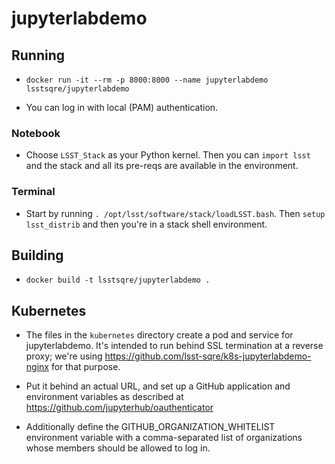 # jupyterlabdemo

## Running

* `docker run -it --rm -p 8000:8000 --name jupyterlabdemo
  lsstsqre/jupyterlabdemo`

* You can log in with local (PAM) authentication.

### Notebook

* Choose `LSST_Stack` as your Python kernel.  Then you can `import lsst`
  and the stack and all its pre-reqs are available in the environment.
  
### Terminal

* Start by running `. /opt/lsst/software/stack/loadLSST.bash`.  Then
  `setup lsst_distrib` and then you're in a stack shell environment.

## Building

* `docker build -t lsstsqre/jupyterlabdemo .`

## Kubernetes

* The files in the `kubernetes` directory create a pod and service for
  jupyterlabdemo.  It's intended to run behind SSL termination at a
  reverse proxy; we're using
  https://github.com/lsst-sqre/k8s-jupyterlabdemo-nginx for that
  purpose.

* Put it behind an actual URL, and set up a GitHub application and
  environment variables as described at
  https://github.com/jupyterhub/oauthenticator 
  
* Additionally define the GITHUB_ORGANIZATION_WHITELIST environment
  variable with a comma-separated list of organizations whose members
  should be allowed to log in.

